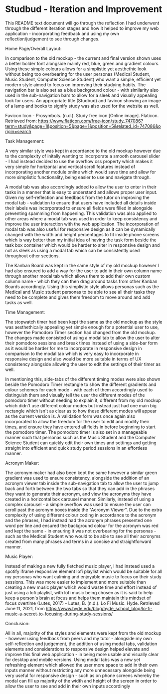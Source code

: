 # Studbud -  Iteration and Improvement

This README text document will go through the reflection I had underwent through the different iteration stages and how it helped to improve my web application - incorporating feedback and using my own reflection/judgement to see through changes.

Home Page/Overall Layout:

In comparison to the old mockup - the current and final version shown uses a better bolder font alongside mainly red, blue, green and gradient colours. Using these simple colours allows for a simplistic yet aesthethic look without being too overbearing for the user personas (Medical Student, Music Student, Computer Science Student) who want a simple, efficient yet modern style aimed to focus on improving their studying habits. The navigation bar is also set as a blue background colour - with similarity also used in the sub-navigation bars to allow for a sleek and visually appealing look for users. An appropriate title (Studbud) and favicon showing an image of a lamp and books to signify study was also used for the website as well. 

Favicon Icon - Prosymbols. (n.d.). Study free icon [Online image]. Flaticon. Retrieved from: https://www.flaticon.com/free-icon/study_747086?term=study&page=1&position=5&page=1&position=5&related_id=747086&origin=search

Task Management:

A very similar style was kept in accordance to the old mockup however due to the complexity of initally wanting to incorporate a smooth carousel slider - I had instead decided to use the overflow css property which makes it very simple for horizontal and vertical scroll features instead of incorporating another module online which would save time and allow for more simplistic functionality, being easier to use and navigate through. 

A modal tab was also accordingly added to allow the user to enter in their tasks in a manner that is easy to understand and allows proper user input. Given my self-reflection and feedback from the tutor on improving the modal tab - validation to ensure that users have included all details inside their labels was incorporated to ensure all fields were filled in alongside preventing spamming from happening. This validation was also applied to other areas where a modal tab was used in order to keep consistency and improve the user interaction with the web application. The incorporation of modal tab was also useful for responsive design as it can be dynamically changed with the width and height percentages to fit inside phone screens which is way better than my initial idea of having the task form beside the task box container which would be harder to alter in responsive design and not as sleek as using a modal tab which can be consistently used throughout other sections. 

The Kanban Board was kept in the same style of my old mockup however I had also ensured to add a way for the user to add in their own column name through another modal tab which allows them to add their own custom column name - which they can then drag around tasks from other Kanban Boards accordingly. Using this simplistic style allows personas such as the Medical and Music student personas to be able to see all their tasks they need to be complete and gives them freedom to move around and add tasks as well. 

Time Management:

The stopwatch timer had been kept the same as the old mockup as the style was aesthethically appealing yet simple enough for a potential user to use, however the Pomodoro Timer section had changed from the old mockup. The changes made consisted of using a modal tab to allow the user to alter their pomodoro sessions and break times instead of using a side-bar form as it would be harder for me to incorporate in responsive design in comparison to the modal tab which is very easy to incorporate in responsive design and also would be more suitable in terms of UX consistency alongside allowing the user to edit the settings of their timer as well. 

In mentioning this, side-tabs of the different timing modes were also shown beside the Pomodoro Timer rectangle to show the different gradients and colour schemes for each mode - with each of them accordingly used to distinguish them and visually tell the user the different modes of the pomodoro timer without needing to explain it, different from my old mockup which didn't use different colour modes but instead just had one main big rectangle which isn't as clear as to how these different modes will appear as the current version is. A validation form was once again also incorporated to allow the freedom for the user to edit and modify their times, and ensure they have entered all fields in before beginning to start the pomodoro timer. The pomodoro timer is also set in a manageable manner such that personas such as the Music Student and the Computer Science Student can quickly edit their own times and settings and getting straight into efficient and quick study period sessions in an effortless manner. 

Acronym Maker:

The acronym maker had also been kept the same however a similar green gradient was used to ensure consistency, alongside the addition of an acronym viewer tab inside the sub-navigation tab to allow the user to jump back and forth between the two tabs so that they can add in the phrases they want to generate their acronym, and view the acronyms they have created in a horizontal box carousel manner. Similarly, instead of using a complex carousel - a simple overflow was used to ensure the user can scroll past the acronym boxes inside the "Acronym Viewer". Due to the extra complexity of using different colour coding in accordance to the acronym and the phrases, I had instead had the acronym phrases presented one word per line and ensured the background colour for the acronym was red and kept the same - in ensuring it was not overbearing for the personas - such as the Medical Student who would to be able to see all their acronyms created from many phrases and terms in a concise and straightforward manner.

Music Player:

Instead of making a new fully fletched music player, I had instead used a spotify iframe responsive element lofi playlist which would be suitable for all my personas who want calming and enjoyable music to focus on their study sessions. This was more easier to implement and more suitable than creating a new music player which would waste time and effort instead of just using a lofi playlist, with lofi music being chosen as it is said to help keep a person's brain at focus and helps them maintain this mindset of focus overtime (Lutes, 2017) - Lutes, B. (n.d.). Lo Fi Music. Hyde. Retrieved June 11, 2021, from https://www.hyde.edu/blog/hyde_school_blog/lo-fi-music-a-secret-to-focusing-during-study-sessions/

Conclusion:

All in all, majority of the styles and elements were kept from the old mockup - however using feedback from peers and my tutor - alongside my own self-reflection and judgement, the addition of using modal tabs, validation elements and considerations to responsive design helped elevate and improve this final web application - in being more usable and visually clear for desktop and mobile versions. Using modal tabs was a new yet refreshing element which allowed the user more space to add in their own inputs manner without restricting any more unnecessary alongside being very useful for responsive design - such as on phone screens whereby the modal can fill up majority of the width and height of the screen in order to allow the user to see and add in their own inputs accordingly 


